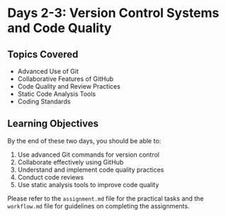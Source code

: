 # Days 2-3: Version Control Systems and Code Quality

## Topics Covered
- Advanced Use of Git
- Collaborative Features of GitHub
- Code Quality and Review Practices
- Static Code Analysis Tools
- Coding Standards

## Learning Objectives
By the end of these two days, you should be able to:
1. Use advanced Git commands for version control
2. Collaborate effectively using GitHub
3. Understand and implement code quality practices
4. Conduct code reviews
5. Use static analysis tools to improve code quality

Please refer to the `assignment.md` file for the practical tasks and the `workflow.md` file for guidelines on completing the assignments.

